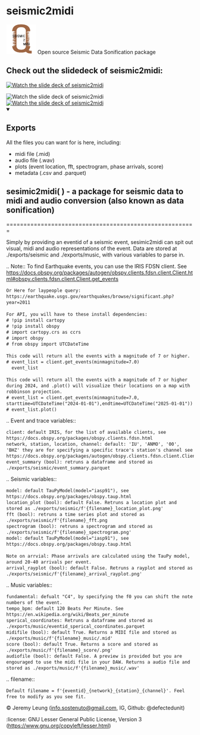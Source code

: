 # seismic2midi
<img src="https://github.com/defectedunit/seismic2midi/blob/main/seismic2MIDI.png" alt="seismic2midi" width="80" height="80"> Open source Seismic Data Sonification package 

## Check out the slidedeck of seismic2midi:
<a href="https://www.canva.com/design/DAGucwk1Nr4/n9h0uzL5_eqaWdwDu2hl8Q/watch?utm_content=DAGucwk1Nr4&utm_campaign=designshare&utm_medium=link2&utm_source=uniquelinks&utlId=hc2aebcd539"><img alt="Watch the slide deck of seismic2midi" src="https://www.freeiconspng.com/thumbs/video-icon/video-icon-1.png" style="width:42px;height:42px;"/></a>



<img src="https://www.freeiconspng.com/thumbs/video-icon/video-icon-1.png" alt="Watch the slide deck of seismic2midi" width="80" height="80" href="https://www.canva.com/design/DAGucwk1Nr4/n9h0uzL5_eqaWdwDu2hl8Q/watch?utm_content=DAGucwk1Nr4&utm_campaign=designshare&utm_medium=link2&utm_source=uniquelinks&utlId=hc2aebcd539"> 
<a href="https://www.canva.com/design/DAGucwk1Nr4/n9h0uzL5_eqaWdwDu2hl8Q/watch?utm_content=DAGucwk1Nr4&utm_campaign=designshare&utm_medium=link2&utm_source=uniquelinks&utlId=hc2aebcd539"><img alt="Watch the slide deck of seismic2midi" src="https://www.freeiconspng.com/thumbs/video-icon/video-icon-1.png style="width:42px;height:42px;"/></a>



<details open> 
  <summary><h2>Exports</h2></summary>

  All the files you can want for is here, including:

  - midi file (.mid)
  - audio file (.wav)
  - plots (event location, fft, spectrogram, phase arrivals, score)
  - metadata (.csv and .parquet)  
</details>



## sesimic2midi( ) - a package for seismic data to midi and audio conversion (also known as data sonification)
=======================================================

Simply by providing an eventid of a seismic event, sesimic2midi can spit out visual, midi and audio representations of the event.
Data are stored at ./exports/seismic and ./exports/music, with various variables to parse in.

.. Note::
    To find Earthquake events, you can use the IRIS FDSN client.
    See https://docs.obspy.org/packages/autogen/obspy.clients.fdsn.client.Client.html#obspy.clients.fdsn.client.Client.get_events

    Or Here for laypeople query: https://earthquake.usgs.gov/earthquakes/browse/significant.php?year=2011

    For API, you will have to these install dependencies:
    # !pip install cartopy
    # !pip install obspy
    # import cartopy.crs as ccrs
    # import obspy
    # from obspy import UTCDateTime

    This code will return all the events with a magnitude of 7 or higher.
    # event_list = client.get_events(minmagnitude=7.0)
      event_list

    This code will return all the events with a magnitude of 7 or higher during 2024, and .plot() will visualize their locations on a map with robbinson projection.
    # event_list = client.get_events(minmagnitude=7.0, starttime=UTCDateTime("2024-01-01"),endtime=UTCDateTime("2025-01-01"))
    # event_list.plot()


.. Event and trace variables::

    client: default IRIS, for the list of available clients, see https://docs.obspy.org/packages/obspy.clients.fdsn.html
    network, station, location, channel: default: 'IU', 'ANMO', '00', 'BHZ' they are for specifying a specific trace's station's channel see https://docs.obspy.org/packages/autogen/obspy.clients.fdsn.client.Client.html#obspy.clients.fdsn.client.Client.get_waveforms
    event_summary (bool): retruns a dataframe and stored as ./exports/seismic/event_summary.parquet

.. Seismic variables::

    model: default TauPyModel(model="iasp91"), see https://docs.obspy.org/packages/obspy.taup.html
    location_plot (bool): default False. Retruns a location plot and stored as ./exports/seismic/f'{filename}_location_plot.png'
    fft (bool): retruns a time series plot and stored as ./exports/seismic/f'{filename}_fft.png
    spectrogram (bool): retruns a spectrogram and stored as ./exports/seismic/f'{filename}_spectrogram.png'
    model: default TauPyModel(model="iasp91"), see https://docs.obspy.org/packages/obspy.taup.html

    Note on arrvial: Phase arrivals are calculated using the TauPy model, around 20-40 arrivals per event.
    arrival_rayplot (bool): default False. Retruns a rayplot and stored as ./exports/seismic/f'{filename}_arrival_rayplot.png'

.. Music variables::

    fundamental: defualt "C4", by specifying the f0 you can shift the note numbers of the event.
    tempo_bpm: default 120 Beats Per Minute. See https://en.wikipedia.org/wiki/Beats_per_minute
    sperical_coordinates: Retruns a dataframe and stored as ./exports/music/eventid_sperical_coordinates.parquet
    midifile (bool): default True. Returns a MIDI file and stored as ./exports/music/f'{filename}_music/.mid'
    score (bool): default True. Returns a score and stored as ./exports/music/f'{filename}_score/.png'
    audiofile (bool): default False. A preview is provided but you are engouraged to use the midi file in your DAW. Returns a audio file and stored as ./exports/music/f'{filename}_music/.wav'

.. filename::

    Default filename = f'{eventid}_{network}_{station}_{channel}'. Feel free to modify as you see fit.


:copyright:
    Jeremy Leung (info.sostenuto@gmail.com, IG, Github: @defectedunit)

    
:license:
    GNU Lesser General Public License, Version 3
    (https://www.gnu.org/copyleft/lesser.html)
